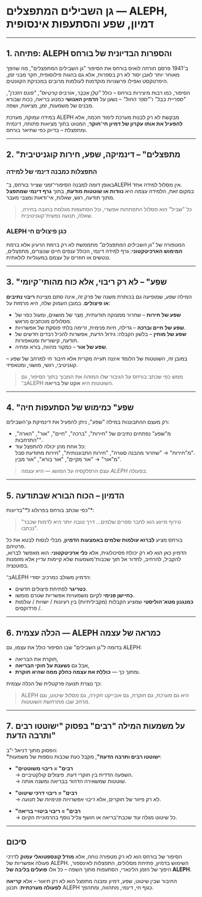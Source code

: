 
# גן השבילים המתפצלים — ALEPH, דמיון, שפע והסתעפות אינסופית

---

## 1. פתיחה: ALEPH והספרות הבדיונית של בורחס

ב־1941 פרסם חורחה לואיס בורחס את הסיפור "גן השבילים המתפצלים", מה שהפך מאוחר יותר לאבן יסוד לא רק בספרות, אלא גם בהגות פילוסופית, חקר מבני זמן, היפרטקסט ואפילו פרשנויות מוקדמות לעולמות מרובים במכניקת הקוונטים.

הסיפור, כמו רבות מיצירות בורחס – כולל *"טְלֶן אַכְּבָּר, אוֹרבּיס טֶרטְיוּס"*, *"פונס הזכרן"*, *"ספריית בבל"* ו־*"ספר החול"* – נשען על **הדמיון האנושי** כמנוע בריאה, ככוח שבורא מבנים של משמעות, זמן, מציאות, ושפה.

במידה עמוקה, מערכת ALEPH מבקשת לא רק לבנות מערכת לימוד חכמה, אלא **להפעיל את אותו עקרון של דמיון חי־חוקר**, המנווט בתוך מציאות פתוחה, דינמית ומתפצלת – בדיוק כפי שתיאר בורחס.

---

## 2. "מתפצלים" – דינמיקה, שפע, חירות קוגניטיבית

### התפצלות כמבנה דינמי של למידה

באופן דומה למבנה הסיפורי־זמני שצייר בורחס, ב־ALEPH אין מסלול למידה אחד.  
במקום זאת, הלמידה עצמה היא **נוודות או שוטטות מודעת**, בתוך **גרף דינמי שמתפצל** מתוך תודעה, רגש, שאלות, אי־ודאות ומצבי מעבר.

> כל "שביל" הוא מסלול התפתחות אפשרי, וכל הסתעפות מגלמת בחובה בחירה, שאלה, תנועה נפשית־קוגניטיבית.

### ALEPH כגן פיצולים חי

המטפורה של *"גן השבילים המתפצלים"* מתממשת לא רק ברמת הרעיון אלא ברמת **המימוש הארכיטקטוני**: גרף למידה דינמי, הכולל ענפים חיים שנוצרים, מתפצלים, ננטשים או חוזרים על עצמם במעגליות לולאתית.

---

## 3. "שפע" – לא רק ריבוי, אלא כוח מהותי־קיומי

המילה *שפע*, שמופיעה גם בכותרת משנה של פרק זה, אינה סתם מציינת **ריבוי נתיבים או פיצולים**. במובן העמוק שלה, היא מרמזת על:

- **שפע של חירות** – שחרור ממצוקה תודעתית, מֵצַר של מושגים, ומעול כפוי של מסלולים מוכתבים מראש.  
- **שפע של חיים וברכה** – גדילה, חיוּת פנימית, זרימה בלתי פוסקת של אפשרויות.  
- **שפע של מוחין** – בלשון הקבלה: גידול הדעת, אפשרות להכיל רבדים חדשים של תודעה, קישוריות ומטאפורות.  
- **שפע של אור** – כמקור מהווה, בורא ומחיה.

במובן זה, השוטטות של הלומד איננה תעייה מקרית אלא *חיבור חי* למרחב של שפע – קוגניטיבי, רגשי, מושגי, ומטאפיזי.

> ממש כפי שכתב בורחס על הגיבור שלו המזהה את המבוך בתוך הסיפור, גם ב־ALEPH השוטטות היא **אקט של בריאה**.

---

## 4. "שפע" כמימוש של הסתעפות חיה

רק מעצם ההתבוננות במילה "שפע", ניתן להפעיל את דינמיקת גן־השבילים:

- מ"שפע" נפתחים נתיבים של "חירות", "ברכה", "חיים", "אור", "הארה", "התרחבות".
- כל אחת מהן יכולה להתפצל עוד:  
  מ"חירות" → "שחרור מהבנה סגורה", "חירות התבוננותית", "חירות מתודעת סבל".  
  מ"אור" → "אור מקיים", "אור בורא", "אור מבין".

> עצם הרפלקסיה על המושג — *היא עצמה ALEPH בפעולה*.

---

## 5. הדמיון – הכוח הבורא שבתודעה

כפי שכתב בורחס בפרולוג ל*"בדיונות"*:  
> "טירוף מייגע הוא לחבר ספרים שלמים... דרך טובה יותר היא לדמות שכבר נכתבו".

בורחס מציע **לברוא עולמות שלמים באמצעות הדמיון**, מבלי לנסות לבטא את כל פרטיהם.  
הדמיון כאן הוא לא רק יכולת פסיכולוגית, אלא **כלי ארכיטקטוני**: הוא מאפשר לברוא, להקביל, להרחיב, לחדור אל תוך שכבות־משמעות שלא קיימות עדיין אלא מזומנות בפוטנציה.

ב־ALEPH הדמיון משולב כמרכיב יסודי:
- **כטריגר** לפתיחת פיצולים חדשים.
- **כחיישן פנימי** לקיום משמעויות אפשריות שטרם מומשו.
- **כמנגנון מטא־הוליסטי** שמציע הקבלות (מקביליתיות) בין רעיונות / ישויות / עולמות / פרדוקסים.

---

## 6. הכלה עצמית — ALEPH כמראה של עצמה

בדומה ל"גן השבילים" שבו הסיפור כולל את עצמו, גם ALEPH:

- חוקרת את הבריאה,  
- אבל גם **נשענת על חוקי הבריאה**,  
- ומתוך כך — **כוללת את עצמה כחלק ממה שהיא חוקרת**.

כך נוצרת תנועה פרקטלית של הכלה עצמית:  
> ALEPH היא גם *מערכת*, גם *חוקרת*, גם *אובייקט חקירה*, גם *מסלול שיטוט*, וגם *מרחב שבו מתרחשת השוטטות*.

---

## 7. על משמעות המילה "רבים" בפסוק "ישוטטו רבים ותרבה הדעת"

הפסוק מתוך דניאל י"ב:  
**"ישוטטו רבים ותרבה הדעת"**, מקבל כעת שכבות נוספות של משמעות:

- **"רבים" = ריבוי משוטטים**  
  → השפעה הדדית בין חוקרי דעת. פיצולים קולקטיביים.  
  → שוטטות שמשאירה הדהוד בבריאה ומשנה אותה.

- **"רבים" = ריבוי דרכי שיטוט**  
  → לא רק פיזור של חוקרים, אלא *ריבוי אפשרויות פנימיות של תנועה*.

- **"רבים" = ריבוי ביטויי בריאה**  
  → כל שיטוט מגלה עוד שכבת־בריאה או חושף צליל נוסף בהרמוניית הקיום.

---

## סיכום

הסיפור של בורחס הוא לא רק מטפורה נוחה, אלא **מודל קונספטואלי עמוק** לדרכי פעולה אפשריות של ALEPH. השימוש בדמיון, פתיחת מסלולים, התפצלות לאינספור, היפוך של הזמן הלינארי, הסתעפות מתוך השפה – כל אלו **פועלים בליבה של ALEPH**.

החיבור שבין שיטוט, שפע, דמיון ומבנה מתפצל הוא לא רק תיאור – אלא **קריאה לפעולה מערכתית**: תכנון ALEPH כגוף חי, דינמי, מתהווה, ומתהפך.

